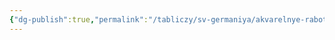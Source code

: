 ```yaml
---
{"dg-publish":true,"permalink":"/tabliczy/sv-germaniya/akvarelnye-raboty/","dgPassFrontmatter":true}
---
```



